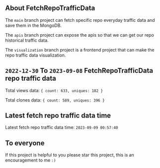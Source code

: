 ## About FetchRepoTrafficData

The `main` branch project can fetch specific repo everyday traffic data and save them in the MongoDB.

The `apis` branch project can expose the apis so that we can get our repo historical traffic data.

The `visualization` branch project is a frontend project that can make the repo traffic data visualization.

## `2022-12-30` To `2023-09-08` FetchRepoTrafficData repo traffic data

Total views data: `{ count: 633, uniques: 182 }`

Total clones data: `{ count: 589, uniques: 396 }`

## Latest fetch repo traffic data time

Latest fetch repo traffic data time: `2023-09-09 00:57:40`

## To everyone

If this project is helpful to you please star this project, this is an encouragement to me `:)`



